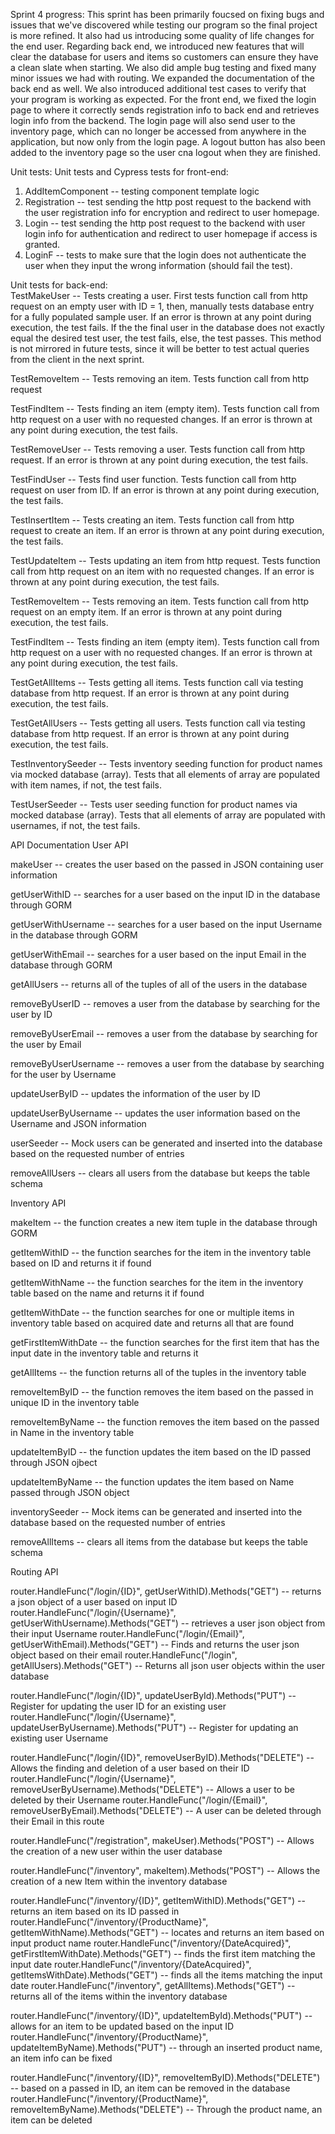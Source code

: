 Sprint 4 progress:
This sprint has been primarily foucsed on fixing bugs and issues that we've discovered while testing our program so the final project is more refined. It also had us introducing some quality of life changes for the end user. Regarding back end, we introduced new features that will clear the database for users and items so customers can ensure they have a clean slate when starting. We also did ample bug testing and fixed many minor issues we had with routing. We expanded the documentation of the back end as well. We also introduced additional test cases to verify that your program is working as expected. For the front end, we fixed the login page to where it correctly sends registration info to back end and retrieves login info from the backend. The login page will also send user to the inventory page, which can no longer be accessed from anywhere in the application, but now only from the login page. A logout button has also been added to the inventory page so the user cna logout when they are finished.

Unit tests:
Unit tests and Cypress tests for front-end:
1. AddItemComponent -- testing component template logic
2. Registration -- test sending the http post request to the backend with the user registration info for encryption and redirect to user homepage.
3. Login -- test sending the http post request to the backend with user login info for authentication and redirect to user homepage if access is granted.
4. LoginF -- tests to make sure that the login does not authenticate the user when they input the wrong information (should fail the test).

Unit tests for back-end:    
TestMakeUser -- Tests creating a user. First tests function call from http request on an empty user with ID = 1, then, manually tests database entry for a fully populated sample user. If an error is thrown at any point during execution, the test fails. If the the final user in the database does not exactly equal the desired test user, the test fails, else, the test passes. This method is not mirrored in future tests, since it will be better to test actual queries from the client in the next sprint.

TestRemoveItem -- Tests removing an item. Tests function call from http request

TestFindItem -- Tests finding an item (empty item). Tests function call from http request on a user with no requested changes. If an error is thrown at any point during execution, the test fails.

TestRemoveUser -- Tests removing a user. Tests function call from http request. If an error is thrown at any point during execution, the test fails.

TestFindUser -- Tests find user function. Tests function call from http request on user from ID. If an error is thrown at any point during execution, the test fails.

TestInsertItem -- Tests creating an item. Tests function call from http request to create an item. If an error is thrown at any point during execution, the test fails.

TestUpdateItem -- Tests updating an item from http request. Tests function call from http request on an item with no requested changes. If an error is thrown at any point during execution, the test fails.

TestRemoveItem -- Tests removing an item. Tests function call from http request on an empty item. If an error is thrown at any point during execution, the test fails.

TestFindItem -- Tests finding an item (empty item). Tests function call from http request on a user with no requested changes. If an error is thrown at any point during execution, the test fails.

TestGetAllItems -- Tests getting all items. Tests function call via testing database from http request. If an error is thrown at any point during execution, the test fails.

TestGetAllUsers -- Tests getting all users. Tests function call via testing database from http request. If an error is thrown at any point during execution, the test fails. 

TestInventorySeeder -- Tests inventory seeding function for product names via mocked database (array). Tests that all elements of array are populated with item names, if not, the test fails.

TestUserSeeder -- Tests user seeding function for product names via mocked database (array). Tests that all elements of array are populated with usernames, if not, the test fails.

API Documentation
User API

makeUser -- creates the user based on the passed in JSON containing user information

getUserWithID -- searches for a user based on the input ID in the database through GORM

getUserWithUsername -- searches for a user based on the input Username in the database through GORM

getUserWithEmail -- searches for a user based on the input Email in the database through GORM

getAllUsers -- returns all of the tuples of all of the users in the database

removeByUserID -- removes a user from the database by searching for the user by ID

removeByUserEmail -- removes a user from the database by searching for the user by Email

removeByUserUsername -- removes a user from the database by searching for the user by Username

updateUserByID -- updates the information of the user by ID

updateUserByUsername -- updates the user information based on the Username and JSON information

userSeeder -- Mock users can be generated and inserted into the database based on the requested number of entries

removeAllUsers -- clears all users from the database but keeps the table schema

Inventory API

makeItem -- the function creates a new item tuple in the database through GORM

getItemWithID -- the function searches for the item in the inventory table based on ID and returns it if found

getItemWithName -- the function searches for the item in the inventory table based on the name and returns it if found

getItemWithDate -- the function searches for one or multiple items in inventory table based on acquired date and returns all that are found

getFirstItemWithDate -- the function searches for the first item that has the input date in the inventory table and returns it

getAllItems -- the function returns all of the tuples in the inventory table

removeItemByID -- the function removes the item based on the passed in unique ID in the inventory table

removeItemByName -- the function removes the item based on the passed in Name in the inventory table

updateItemByID -- the function updates the item based on the ID passed through JSON ojbect

updateItemByName -- the function updates the item based on Name passed through JSON object

inventorySeeder -- Mock items can be generated and inserted into the database based on the requested number of entries

removeAllItems -- clears all items from the database but keeps the table schema

Routing API

router.HandleFunc("/login/{ID}", getUserWithID).Methods("GET") -- returns a json object of a user based on input ID
router.HandleFunc("/login/{Username}", getUserWithUsername).Methods("GET") -- retrieves a user json object from their input Username
router.HandleFunc("/login/{Email}", getUserWithEmail).Methods("GET") -- Finds and returns the user json object based on their email
router.HandleFunc("/login", getAllUsers).Methods("GET") -- Returns all json user objects within the user database

router.HandleFunc("/login/{ID}", updateUserById).Methods("PUT") -- Register for updating the user ID for an existing user
router.HandleFunc("/login/{Username}", updateUserByUsername).Methods("PUT") -- Register for updating an existing user Username

router.HandleFunc("/login/{ID}", removeUserByID).Methods("DELETE") -- Allows the finding and deletion of a user based on their ID
router.HandleFunc("/login/{Username}", removeUserByUsername).Methods("DELETE") -- Allows a user to be deleted by their Username
router.HandleFunc("/login/{Email}", removeUserByEmail).Methods("DELETE") -- A user can be deleted through their Email in this route

router.HandleFunc("/registration", makeUser).Methods("POST") -- Allows the creation of a new user within the user database

router.HandleFunc("/inventory", makeItem).Methods("POST") -- Allows the creation of a new Item within the inventory database

router.HandleFunc("/inventory/{ID}", getItemWithID).Methods("GET") -- returns an item based on its ID passed in
router.HandleFunc("/inventory/{ProductName}", getItemWithName).Methods("GET") -- locates and returns an item based on input product name
router.HandleFunc("/inventory/{DateAcquired}", getFirstItemWithDate).Methods("GET") -- finds the first item matching the input date
router.HandleFunc("/inventory/{DateAcquired}", getItemsWithDate).Methods("GET") -- finds all the items matching the input date
router.HandleFunc("/inventory", getAllItems).Methods("GET") -- returns all of the items within the inventory database

router.HandleFunc("/inventory/{ID}", updateItemById).Methods("PUT") -- allows for an item to be updated based on the input ID
router.HandleFunc("/inventory/{ProductName}", updateItemByName).Methods("PUT") -- through an inserted product name, an item info can be fixed

router.HandleFunc("/inventory/{ID}", removeItemByID).Methods("DELETE") -- based on a passed in ID, an item can be removed in the database
router.HandleFunc("/inventory/{ProductName}", removeItemByName).Methods("DELETE") -- Through the product name, an item can be deleted
